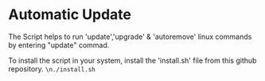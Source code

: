 # Automatic Update

The Script helps to run 'update','upgrade' & 'autoremove' linux commands by entering "update" commad.

To install the script in your system, install the 'install.sh' file from this github repository.
`\n./install.sh`
